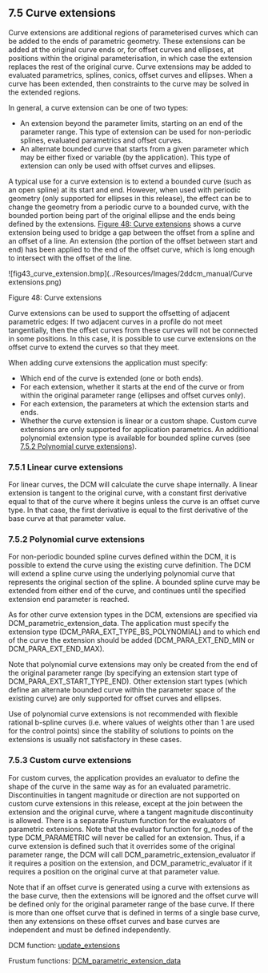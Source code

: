 ## 7.5 Curve extensions

Curve extensions are additional regions of parameterised curves which can be added to the ends of parametric geometry. 
These extensions can be added at the original curve ends or, for offset curves and ellipses, at positions within the original parameterisation, in which case the extension replaces the rest of the original curve. 
Curve extensions may be added to evaluated parametrics, splines, conics, offset curves and ellipses. 
When a curve has been extended, then constraints to the curve may be solved in the extended regions.

In general, a curve extension can be one of two types:

- An extension beyond the parameter limits, starting on an end of the parameter range. 
This type of extension can be used for non-periodic splines, evaluated parametrics and offset curves.
- An alternate bounded curve that starts from a given parameter which may be either fixed or variable (by the application). This type of extension can only be used with offset curves and ellipses.

A typical use for a curve extension is to extend a bounded curve (such as an open spline) at its start and end. 
However, when used with periodic geometry (only supported for ellipses in this release), the effect can be to change the geometry from a periodic curve to a bounded curve, with the bounded portion being part of the original ellipse and the ends being defined by the extensions. 
[Figure 48: Curve extensions](#_Ref75159190) shows a curve extension being used to bridge a gap between the offset from a spline and an offset of a line. 
An extension (the portion of the offset between start and end) has been applied to the end of the offset curve, which is long enough to intersect with the offset of the line.

![fig43_curve_extension.bmp](../Resources/Images/2ddcm_manual/Curve extensions.png)

Figure 48: Curve extensions

Curve extensions can be used to support the offsetting of adjacent parametric edges: If two adjacent curves in a profile do not meet tangentially, then the offset curves from these curves will not be connected in some positions. 
In this case, it is possible to use curve extensions on the offset curve to extend the curves so that they meet.

When adding curve extensions the application must specify:

- Which end of the curve is extended (one or both ends).
- For each extension, whether it starts at the end of the curve or from within the original parameter range (ellipses and offset curves only).
- For each extension, the parameters at which the extension starts and ends.
- Whether the curve extension is linear or a custom shape. 
Custom curve extensions are only supported for application parametrics. 
An additional polynomial extension type is available for bounded spline curves (see [7.5.2 Polynomial curve extensions](#_Ref404950394)).

### 7.5.1 Linear curve extensions

For linear curves, the DCM will calculate the curve shape internally. 
A linear extension is tangent to the original curve, with a constant first derivative equal to that of the curve where it begins unless the curve is an offset curve type. 
In that case, the first derivative is equal to the first derivative of the base curve at that parameter value.

### 7.5.2 Polynomial curve extensions

For non-periodic bounded spline curves defined within the DCM, it is possible to extend the curve using the existing curve definition. 
The DCM will extend a spline curve using the underlying polynomial curve that represents the original section of the spline. 
A bounded spline curve may be extended from either end of the curve, and continues until the specified extension end parameter is reached.

As for other curve extension types in the DCM, extensions are specified via DCM\_parametric\_extension\_data. 
The application must specify the extension type (DCM\_PARA\_EXT\_TYPE\_BS\_POLYNOMIAL) and to which end of the curve the extension should be added (DCM\_PARA\_EXT\_END\_MIN or DCM\_PARA\_EXT\_END\_MAX).

Note that polynomial curve extensions may only be created from the end of the original parameter range (by specifying an extension start type of DCM\_PARA\_EXT\_START\_TYPE\_END). Other extension start types (which define an alternate bounded curve within the parameter space of the existing curve) are only supported for offset curves and ellipses.

Use of polynomial curve extensions is not recommended with flexible rational b-spline curves (i.e. 
where values of weights other than 1 are used for the control points) since the stability of solutions to points on the extensions is usually not satisfactory in these cases.

### 7.5.3 Custom curve extensions

For custom curves, the application provides an evaluator to define the shape of the curve in the same way as for an evaluated parametric. 
Discontinuities in tangent magnitude or direction are not supported on custom curve extensions in this release, except at the join between the extension and the original curve, where a tangent magnitude discontinuity is allowed. 
There is a separate Frustum function for the evaluators of parametric extensions. 
Note that the evaluator function for g\_nodes of the type DCM\_PARAMETRIC will never be called for an extension. 
Thus, if a curve extension is defined such that it overrides some of the original parameter range, the DCM will call DCM\_parametric\_extension\_evaluator if it requires a position on the extension, and DCM\_parametric\_evaluator if it requires a position on the original curve at that parameter value.

Note that if an offset curve is generated using a curve with extensions as the base curve, then the extensions will be ignored and the offset curve will be defined only for the original parameter range of the base curve. 
If there is more than one offset curve that is defined in terms of a single base curve, then any extensions on these offset curves and base curves are independent and must be defined independently.

DCM function: [update\_extensions](16.3._Defining_the_model_data.md)

Frustum functions: [DCM\_parametric\_extension\_data](17.6._Frustum_functions_for_evaluated_parametrics_and_splines.md)

